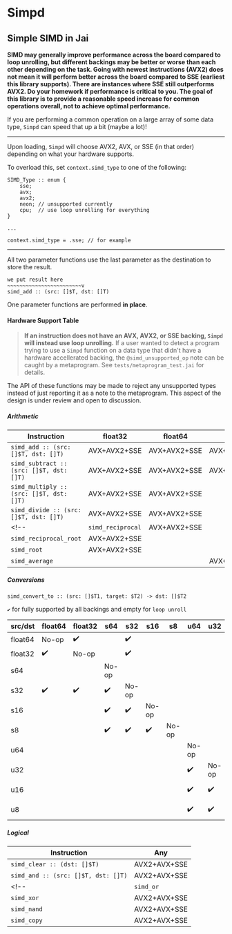 # Simpd

## Simple SIMD in Jai

**SIMD may generally improve performance across the board compared to loop unrolling, but different backings may be better or worse than each other depending on the task. Going with newest instructions (AVX2) does not mean it will perform better across the board compared to SSE (earliest this library supports). There are instances where SSE still outperforms AVX2. Do your homework if performance is critical to you. The goal of this library is to provide a reasonable speed increase for common operations overall, not to achieve optimal performance.**

If you are performing a common operation on a large array of some data type, `Simpd` can speed that up a bit (maybe a lot)!

---

Upon loading, `Simpd` will choose AVX2, AVX, or SSE (in that order) depending on what your hardware supports.

To overload this, set `context.simd_type` to one of the following:

```
SIMD_Type :: enum {
    sse;
    avx;
    avx2;
    neon; // unsupported currently
    cpu;  // use loop unrolling for everything
}

...

context.simd_type = .sse; // for example
```


---

All two parameter functions use the last parameter as the destination to store the result.

```
we put result here
~~~~~~~~~~~~~~~~~~~~~~~~v
simd_add :: (src: []$T, dst: []T)
```

One parameter functions are performed **in place**.

#### Hardware Support Table

> **If an instruction does not have an AVX, AVX2, or SSE backing, `Simpd` will instead use loop unrolling.** If a user wanted to detect a program trying to use a `Simpd` function on a data type that didn't have a hardware accellerated backing, the `@simd_unsupported_op` note can be caught by a metaprogram. See `tests/metaprogram_test.jai` for details.

The API of these functions may be made to reject any unsupported types instead of just reporting it as a note to the metaprogram. This aspect of the design is under review and open to discussion.

##### Arithmetic

| Instruction | float32 | float64 | i8/u8 | i16/u16 | i32/u32 | i64/u64 |
| --- | --- | --- | --- | --- | --- | --- |
| `simd_add :: (src: []$T, dst: []T)` | AVX+AVX2+SSE| AVX+AVX2+SSE | AVX+AVX2+SSE | AVX+AVX2+SSE | AVX+AVX2+SSE | AVX+AVX2+SSE |
| `simd_subtract :: (src: []$T, dst: []T)` | AVX+AVX2+SSE| AVX+AVX2+SSE | AVX+AVX2+SSE | AVX+AVX2+SSE | AVX+AVX2+SSE | AVX+AVX2+SSE |
| `simd_multiply :: (src: []$T, dst: []T)` | AVX+AVX2+SSE| AVX+AVX2+SSE |  | AVX+AVX2+SSE | AVX+AVX2+SSE |  |
| `simd_divide :: (src: []$T, dst: []T)` | AVX+AVX2+SSE| AVX+AVX2+SSE |  | |  |  |
<!-- | `simd_reciprocal` | AVX+AVX2+SSE| |  | |  |  |
| `simd_reciprocal_root` | AVX+AVX2+SSE| |  | |  |  |
| `simd_root` | AVX+AVX2+SSE| |  | |  |  |
| `simd_average` | | | AVX+AVX2+SSE | AVX+AVX2+SSE |  |  | -->
<!-- 
##### Bit Manipulation

| Instruction | float32 | float64 | i8/u8 | i16/u16 | i32/u32 | i64/u64 |
| --- | --- | --- | --- | --- | --- | --- |
| `simd_shift_left` | AVX+AVX2+SSE | AVX+AVX2+SSE | | AVX+AVX2+SSE | AVX+AVX2+SSE | AVX+AVX2+SSE |
| `simd_shift_right` | AVX+AVX2+SSE | AVX+AVX2+SSE | | AVX+AVX2+SSE | AVX+AVX2+SSE | AVX+AVX2+SSE |
| `simd_rotate_left` | AVX+AVX2+SSE | AVX+AVX2+SSE | | AVX+AVX2+SSE | AVX+AVX2+SSE | AVX+AVX2+SSE |
| `simd_rotate_right`| AVX+AVX2+SSE | AVX+AVX2+SSE | | AVX+AVX2+SSE | AVX+AVX2+SSE | AVX+AVX2+SSE | -->
<!-- 
##### Comparisons and Validity

| Instruction | float32 | float64 | i8/u8 | i16/u16 | i32/u32 | i64/u64 | Note |
| --- | --- | --- | --- | --- | --- | --- | --- |
| `simd_equal` | AVX+AVX2+SSE | AVX+AVX2+SSE | AVX+AVX2+SSE | AVX+AVX2+SSE | AVX+AVX2+SSE | AVX+AVX2+SSE |  Sets destination to 1 if equal, 0 otherwise |
| `simd_not_equal` | AVX+AVX2+SSE | AVX+AVX2+SSE | | |  |  | Sets destination to 1 if dst != src, 0 otherwise |
| `simd_greater` | AVX+AVX2+SSE | AVX+AVX2+SSE | AVX+AVX2+SSE | AVX+AVX2+SSE | AVX+AVX2+SSE | AVX+AVX2+SSE |  Sets destination to 1 if dst > src, 0 otherwise |
| `simd_greater_or_equal` | AVX+AVX2+SSE | AVX+AVX2+SSE | | |  |  | Sets destination to 1 if dst >= src, 0 otherwise |
| `simd_less` | AVX+AVX2+SSE | AVX+AVX2+SSE | | |  |  | Sets destination to 1 if dst < src, 0 otherwise |
| `simd_less_or_equal` | AVX+AVX2+SSE | AVX+AVX2+SSE | | |  |  | Sets destination to 1 if dst <= src, 0 otherwise |
| `simd_nan` | AVX+AVX2+SSE | AVX+AVX2+SSE | | |  |  | Sets destination to 1 if dst or src is NaN, 0 otherwise |
| `simd_valid` | AVX+AVX2+SSE | AVX+AVX2+SSE | | |  |  | Sets destination to 1 if dst and src is not NaN, 0 otherwise |
| `simd_max` | AVX+AVX2+SSE | AVX+AVX2+SSE | AVX+AVX2+SSE | AVX+AVX2+SSE | AVX+AVX2+SSE | |  Sets destination to 1 if dst > src, 0 otherwise |
| `simd_min` | AVX+AVX2+SSE | AVX+AVX2+SSE | AVX+AVX2+SSE | AVX+AVX2+SSE | AVX+AVX2+SSE | |  Sets destination to 1 if dst > src, 0 otherwise | -->

##### Conversions

```simd_convert_to :: (src: []$T1, target: $T2) -> dst: []$T2```

`✔️` for fully supported by all backings and empty for `loop unroll`

|src/dst| float64 | float32 | s64 | s32 | s16 | s8 | u64 | u32 | u16 | u8 |
| --- | --- | --- | --- | --- | --- | --- | --- | --- | --- | --- |
| float64   | No-op |✔️| |✔️|| | ||| |
| float32   |✔️| No-op | |✔️| | | || | | |
| s64       | | | No-op || | | | | | | |
| s32       |✔️|✔️|✔️| No-op | | | | | | |
| s16       | | |✔️|✔️| No-op | | || | | |
| s8        | | |✔️|✔️|✔️| No-op | || | | |
| u64       | | | | | | | No-op | | | | |
| u32       ||| | | | |✔️| No-op || |
| u16       | | | || | |✔️|✔️| No-op ||
| u8        | | | || | |✔️|✔️|✔️| No-op |

##### Logical

| Instruction | Any |
| --- | --- |
| `simd_clear :: (dst: []$T)` | AVX2+AVX+SSE |
| `simd_and :: (src: []$T, dst: []T)` | AVX2+AVX+SSE |
<!-- | `simd_or` | AVX2+AVX+SSE |
| `simd_xor` | AVX2+AVX+SSE |
| `simd_nand` | AVX2+AVX+SSE |
| `simd_copy` | AVX2+AVX+SSE | -->